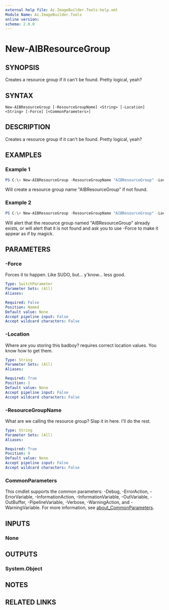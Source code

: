 ```yaml
---
external help file: Az.ImageBuilder.Tools-help.xml
Module Name: Az.ImageBuilder.Tools
online version:
schema: 2.0.0
---
```


# New-AIBResourceGroup

## SYNOPSIS
Creates a resource group if it can't be found. Pretty logical, yeah?

## SYNTAX

```
New-AIBResourceGroup [-ResourceGroupName] <String> [-Location] <String> [-Force] [<CommonParameters>]
```

## DESCRIPTION
Creates a resource group if it can't be found. Pretty logical, yeah?

## EXAMPLES

### Example 1
```powershell
PS C:\> New-AIBResourceGroup -ResourceGroupName "AIBResourceGroup" -Location "eastus" -Force
```

Will create a resource group name "AIBResourceGroup" if not found.

### Example 2
```powershell
PS C:\> New-AIBResourceGroup -ResourceGroupName "AIBResourceGroup" -Location "eastus"
```

Will alert that the resource group named "AIBResourceGroup" already exists, or will alert that it is not found and ask you to use -Force to make it appear as if by magick.

## PARAMETERS

### -Force
Forces it to happen. Like SUDO, but... y'know... less good.

```yaml
Type: SwitchParameter
Parameter Sets: (All)
Aliases:

Required: False
Position: Named
Default value: None
Accept pipeline input: False
Accept wildcard characters: False
```

### -Location
Where are you storing this badboy? requires correct location values. You know how to get them.

```yaml
Type: String
Parameter Sets: (All)
Aliases:

Required: True
Position: 1
Default value: None
Accept pipeline input: False
Accept wildcard characters: False
```

### -ResourceGroupName
What are we calling the resource group? Slap it in here. I'll do the rest.

```yaml
Type: String
Parameter Sets: (All)
Aliases:

Required: True
Position: 0
Default value: None
Accept pipeline input: False
Accept wildcard characters: False
```

### CommonParameters
This cmdlet supports the common parameters: -Debug, -ErrorAction, -ErrorVariable, -InformationAction, -InformationVariable, -OutVariable, -OutBuffer, -PipelineVariable, -Verbose, -WarningAction, and -WarningVariable. For more information, see [about_CommonParameters](http://go.microsoft.com/fwlink/?LinkID=113216).

## INPUTS

### None

## OUTPUTS

### System.Object
## NOTES

## RELATED LINKS
